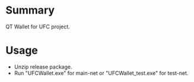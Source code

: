 # Summary
QT Wallet for UFC project.

# Usage
* Unzip release package.
* Run "UFCWallet.exe" for main-net or "UFCWallet_test.exe" for test-net.
